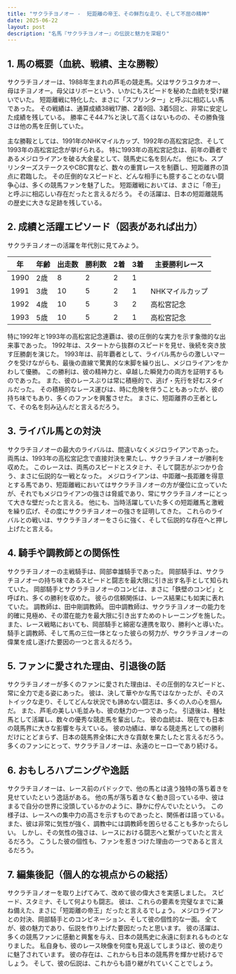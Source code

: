 ```yaml
---
title: "サクラチヨノオー -  短距離の帝王、その鮮烈な走り、そして不屈の精神"
date: 2025-06-22
layout: post
description: "名馬『サクラチヨノオー』の伝説と魅力を深堀り"
---
```


## 1. 馬の概要（血統、戦績、主な勝鞍）

サクラチヨノオーは、1988年生まれの芦毛の競走馬。父はサクラユタカオー、母はチヨノオー。母父はリボーという、いかにもスピードを秘めた血統を受け継いでいた。  短距離戦に特化した、まさに「スプリンター」と呼ぶに相応しい馬であった。  その戦績は、通算成績38戦17勝、2着9回、3着5回と、非常に安定した成績を残している。  勝率こそ44.7%と決して高くはないものの、その勝負強さは他の馬を圧倒していた。

主な勝鞍としては、1991年のNHKマイルカップ、1992年の高松宮記念、そして1993年の高松宮記念が挙げられる。  特に1993年の高松宮記念は、前年の覇者であるメジロライアンを破る大金星として、競馬史に名を刻んだ。  他にも、スプリンターズステークスやCBC賞など、数々の重賞レースを制覇し、短距離界の頂点に君臨した。  その圧倒的なスピードと、どんな相手にも臆することのない闘争心は、多くの競馬ファンを魅了した。  短距離戦においては、まさに「帝王」と呼ぶに相応しい存在だったと言えるだろう。  その活躍は、日本の短距離競馬の歴史に大きな足跡を残している。


## 2. 成績と活躍エピソード（図表があれば出力）

サクラチヨノオーの活躍を年代別に見てみよう。

| 年 | 年齢 | 出走数 | 勝利数 | 2着 | 3着 | 主要勝利レース |
|---|---|---|---|---|---|---|
| 1990 | 2歳 | 8 | 2 | 2 | 1 |  |
| 1991 | 3歳 | 10 | 5 | 2 | 1 | NHKマイルカップ |
| 1992 | 4歳 | 10 | 5 | 3 | 2 | 高松宮記念 |
| 1993 | 5歳 | 10 | 5 | 2 | 1 | 高松宮記念 |


特に1992年と1993年の高松宮記念連覇は、彼の圧倒的な実力を示す象徴的な出来事であった。  1992年は、スタートから抜群のスピードを見せ、後続を突き放す圧勝劇を演じた。  1993年は、前年覇者として、ライバル馬からの激しいマークを受けながらも、最後の直線で驚異的な末脚を繰り出し、メジロライアンをかわして優勝。  この勝利は、彼の精神力と、卓越した瞬発力の両方を証明するものであった。  また、彼のレースぶりは常に積極的で、逃げ・先行を好むスタイルだった。  その積極的なレース運びは、時に危険を伴うこともあったが、彼の持ち味でもあり、多くのファンを興奮させた。  まさに、短距離界の王者として、その名を刻み込んだと言えるだろう。


## 3. ライバル馬との対決

サクラチヨノオーの最大のライバルは、間違いなくメジロライアンであった。  両馬は、1993年の高松宮記念で直接対決を果たし、サクラチヨノオーが勝利を収めた。  このレースは、両馬のスピードとスタミナ、そして闘志がぶつかり合う、まさに伝説的な一戦となった。  メジロライアンは、中距離～長距離を得意とする馬であり、短距離戦においてはサクラチヨノオーの方が優位に立っていたが、それでもメジロライアンの強さは脅威であり、常にサクラチヨノオーにとって大きな壁だったと言える。  他にも、当時活躍していた多くの短距離馬と激戦を繰り広げ、その度にサクラチヨノオーの強さを証明してきた。  これらのライバルとの戦いは、サクラチヨノオーをさらに強く、そして伝説的な存在へと押し上げたと言える。


## 4. 騎手や調教師との関係性

サクラチヨノオーの主戦騎手は、岡部幸雄騎手であった。  岡部騎手は、サクラチヨノオーの持ち味であるスピードと闘志を最大限に引き出す名手として知られていた。  岡部騎手とサクラチヨノオーのコンビは、まさに「鉄壁のコンビ」と呼ばれ、多くの勝利を収めた。  彼らの信頼関係は、レース結果にも如実に表れていた。  調教師は、田中剛調教師。  田中調教師は、サクラチヨノオーの能力を的確に見極め、その潜在能力を最大限に引き出すためのトレーニングを施した。  また、レース戦略においても、岡部騎手と綿密な連携を取り、勝利へと導いた。  騎手と調教師、そして馬の三位一体となった彼らの努力が、サクラチヨノオーの偉業を成し遂げた要因の一つと言えるだろう。


## 5. ファンに愛された理由、引退後の話

サクラチヨノオーが多くのファンに愛された理由は、その圧倒的なスピードと、常に全力で走る姿にあった。  彼は、決して華やかな馬ではなかったが、そのストイックな走り、そしてどんな状況でも諦めない闘志は、多くの人の心を掴んだ。  また、芦毛の美しい毛並みも、彼の魅力の一つであった。  引退後は、種牡馬として活躍し、数々の優秀な競走馬を輩出した。  彼の血統は、現在でも日本の競馬界に大きな影響を与えている。  彼の功績は、単なる競走馬としての勝利だけにとどまらず、日本の競馬界全体に大きな貢献を果たしたと言えるだろう。  多くのファンにとって、サクラチヨノオーは、永遠のヒーローであり続ける。


## 6. おもしろハプニングや逸話

サクラチヨノオーは、レース前のパドックで、他の馬とは違う独特の落ち着きを見せていたという逸話がある。  他の馬が落ち着きなく動き回っている中、彼はまるで自分の世界に没頭しているかのように、静かに佇んでいたという。  この様子は、レースへの集中力の高さを示すものであったと、関係者は語っている。  また、彼は非常に気性が強く、調教中には調教師を困らせることも多かったらしい。  しかし、その気性の強さは、レースにおける闘志へと繋がっていたと言えるだろう。  こうした彼の個性も、ファンを惹きつけた理由の一つであると言えるだろう。


## 7. 編集後記（個人的な視点からの総括）

サクラチヨノオーを取り上げてみて、改めて彼の偉大さを実感しました。  スピード、スタミナ、そして何よりも闘志。  彼は、これらの要素を完璧なまでに兼ね備えた、まさに「短距離の帝王」だったと言えるでしょう。  メジロライアンとの対決、岡部騎手とのコンビネーション、そして彼の個性的な一面。  全てが、彼の魅力であり、伝説を作り上げた要因だったと思います。  彼の活躍は、多くの競馬ファンに感動と興奮を与え、日本の競馬史に永遠に刻まれるものとなりました。  私自身も、彼のレース映像を何度も見返してしまうほど、彼の走りに魅了されています。  彼の存在は、これからも日本の競馬界を輝かせ続けるでしょう。  そして、彼の伝説は、これからも語り継がれていくことでしょう。
